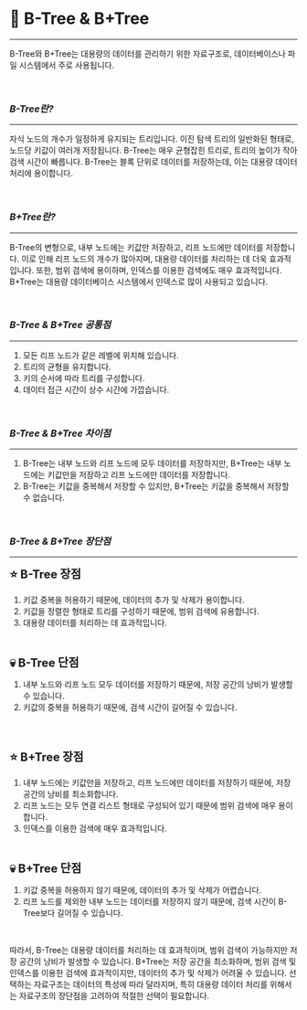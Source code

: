 # 🎯 B-Tree & B+Tree
- - -
B-Tree와 B+Tree는 대용량의 데이터를 관리하기 위한 자료구조로, 데이터베이스나 파일 시스템에서 주로 사용됩니다.

<br>

### **_B-Tree란?_**
- - -
자식 노드의 개수가 일정하게 유지되는 트리입니다. 이진 탐색 트리의 일반화된 형태로, 노드당 키값이 여러개 저장됩니다. B-Tree는 매우 균형잡힌 트리로, 트리의 높이가 작아 검색 시간이 빠릅니다. B-Tree는 블록 단위로 데이터를 저장하는데, 이는 대용량 데이터 처리에 용이합니다.

<br>

### **_B+Tree란?_**
- - -
B-Tree의 변형으로, 내부 노드에는 키값만 저장하고, 리프 노드에만 데이터를 저장합니다. 이로 인해 리프 노드의 개수가 많아지며, 대용량 데이터를 처리하는 데 더욱 효과적입니다. 또한, 범위 검색에 용이하며, 인덱스를 이용한 검색에도 매우 효과적입니다. B+Tree는 대용량 데이터베이스 시스템에서 인덱스로 많이 사용되고 있습니다.

<br>

### **_B-Tree & B+Tree 공통점_**
- - -

1. 모든 리프 노드가 같은 레벨에 위치해 있습니다.
2. 트리의 균형을 유지합니다.
3. 키의 순서에 따라 트리를 구성합니다.
4. 데이터 접근 시간이 상수 시간에 가깝습니다.

<br>

### **_B-Tree & B+Tree 차이점_**
- - -

1. B-Tree는 내부 노드와 리프 노드에 모두 데이터를 저장하지만, B+Tree는 내부 노드에는 키값만을 저장하고 리프 노드에만 데이터를 저장합니다.
2. B-Tree는 키값을 중복해서 저장할 수 있지만, B+Tree는 키값을 중복해서 저장할 수 없습니다.

<br>

### **_B-Tree & B+Tree 장단점_**
- - -

<span style="font-size: 20px">**⭐️ B-Tree 장점**</span> <br>

1. 키값 중복을 허용하기 때문에, 데이터의 추가 및 삭제가 용이합니다.
2. 키값을 정렬한 형태로 트리를 구성하기 때문에, 범위 검색에 유용합니다.
3. 대용량 데이터를 처리하는 데 효과적입니다.

<br>

<span style="font-size: 20px">**💀️ B-Tree 단점**</span> <br>

1. 내부 노드와 리프 노드 모두 데이터를 저장하기 때문에, 저장 공간의 낭비가 발생할 수 있습니다.
2. 키값의 중복을 허용하기 때문에, 검색 시간이 길어질 수 있습니다.

<br>
<br>

<span style="font-size: 20px">**⭐️ B+Tree 장점**</span> <br>

1. 내부 노드에는 키값만을 저장하고, 리프 노드에만 데이터를 저장하기 때문에, 저장 공간의 낭비를 최소화합니다.
2. 리프 노드는 모두 연결 리스트 형태로 구성되어 있기 때문에 범위 검색에 매우 용이합니다.
3. 인덱스를 이용한 검색에 매우 효과적입니다.

<br>

<span style="font-size: 20px">**💀️ B+Tree 단점**</span> <br>

1. 키값 중복을 허용하지 않기 때문에, 데이터의 추가 및 삭제가 어렵습니다.
2. 리프 노드를 제외한 내부 노드는 데이터를 저장하지 않기 때문에, 검색 시간이 B-Tree보다 길어질 수 있습니다.

<br>

따라서, B-Tree는 대용량 데이터를 처리하는 데 효과적이며, 범위 검색이 가능하지만 저장 공간의 낭비가 발생할 수 있습니다. B+Tree는 저장 공간을 최소화하며, 범위 검색 및 인덱스를 이용한 검색에 효과적이지만, 데이터의 추가 및 삭제가 어려울 수 있습니다. 선택하는 자료구조는 데이터의 특성에 따라 달라지며, 특히 대용량 데이터 처리를 위해서는 자료구조의 장단점을 고려하여 적절한 선택이 필요합니다.